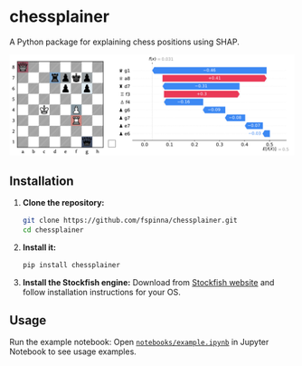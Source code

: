 # chessplainer

A Python package for explaining chess positions using SHAP. 

![](assets/example.png)

## Installation

1. **Clone the repository:**
   ```bash
   git clone https://github.com/fspinna/chessplainer.git
   cd chessplainer
   ```

2. **Install it:**
   ```bash
   pip install chessplainer
   ```

3. **Install the Stockfish engine:**
   Download from [Stockfish website](https://stockfishchess.org/download/) and follow installation instructions for your OS.

## Usage

Run the example notebook:
  Open [`notebooks/example.ipynb`](notebooks/example.ipynb) in Jupyter Notebook to see usage examples.

